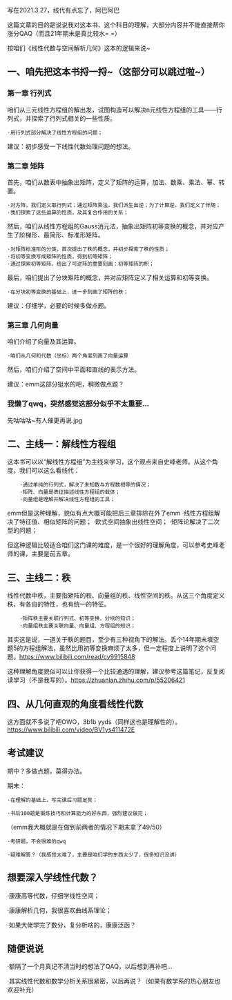 写在2021.3.27，线代有点忘了，阿巴阿巴

这篇文章的目的是说说我对这本书、这个科目的理解，大部分内容并不能直接帮你涨分QAQ（而且21年期末是真比较水= =）


按咱们《线性代数与空间解析几何》这本的逻辑来说~

## 一、咱先把这本书捋一捋~（这部分可以跳过啦~）

### 第一章 行列式

咱们从三元线性方程组的解出发，试图构造可以解决n元线性方程组的工具——行列式，并探索了行列式相关的一些性质。

    ·用行列式部分解决了线性方程组的问题；

建议：初步感受一下线性代数处理问题的想法。

### 第二章 矩阵

首先，咱们从数表中抽象出矩阵，定义了矩阵的运算，加法、数乘、乘法、幂、转置。

    ·对方阵，我们定义取行列式；通过矩阵乘法，我们派生出逆；为了计算逆，我们定义了伴随；
    ·我们探索了这些运算的性质，及其复合作用的关系；
    
然后，咱们从线性方程组的Gauss消元法，抽象出矩阵初等变换的概念，并对应产生了阶梯形、最简形、标准形矩阵。

    ·对矩阵标准形的分类，首次提出了秩的概念，并初步探索了秩的性质；
    ·将初等变换写成矩阵的性质，得到初等矩阵；
    ·通过探索初等矩阵，给出了可逆阵的重要刻画：初等矩阵的积；
    
最后，咱们提出了分块矩阵的概念，并对应矩阵定义了相关运算和初等变换。

    ·在分块初等变换的基础上，进一步刻画了矩阵的秩；

建议：仔细学，必要的时候多做点题。

### 第三章 几何向量

咱们介绍了向量及其运算。

    ·咱们从几何和代数（坐标）两个角度刻画了向量运算
    
然后，咱们介绍了空间中平面和直线的表示方法。

建议：emm这部分挺水的吧，稍微做点题？

### 我懒了qwq，突然感觉这部分似乎不太重要...
先咕咕咕~有人催更再说.jpg


## 二、主线一：解线性方程组

   这本书可以以“解线性方程组”为主线来学习，这个观点来自史峰老师。从这个角度，我们可以这么看线代：
    
        ·通过单纯的行列式，解决了未知数与方程数相等的情况；
        ·矩阵、向量是表征描述线性方程组的载体；
        ·向量组是理解并解决线性方程组的工具；
        
   emm但是这种理解，貌似有点大概可能把后三章排除在外了emm
        ·线性方程组解决了特征值、相似矩阵的问题；
        ·欧式空间抽象出线性空间；
        ·矩阵论解决了二次型的问题；
        
   但这种逻辑比较适合咱们这门课的难度，是一个很好的理解角度，可以参考史峰老师的课，主要是前五章。

## 三、主线二：秩

   线性代数中秩，主要指矩阵的秩、向量组的秩、线性空间的秩。从这三个角度定义秩，有各自的特性，也有统一的特征。
    
        ·矩阵秩主要关联行列式、初等变换、分块的知识；
        ·向量组秩主要关联向量、向量组、方程组的知识；
        
   其实这是说，一道关于秩的题目，至少有三种视角下的解法。丢个14年期末填空题5的方程组解法，虽然比用初等变换麻烦了太多，但一定程度上说明了这个问题。https://www.bilibili.com/read/cv9915848
        
   这种理解角度貌似可以让你获得一个比较通透的理解，建议参考这篇笔记，反复阅读学习（不是我写的）。https://zhuanlan.zhihu.com/p/55206421

## 四、从几何直观的角度看线性代数

   这方面就不多说了吧OWO，3b1b yyds（同样这也是理解性的）。https://www.bilibili.com/video/BV1ys411472E

## 考试建议

期中？多做点题，莫得办法。

期末：

    ·在理解的基础上，写完课后习题足矣；
    
    ·书后100题是锻炼技巧和计算能力的好东西，强烈建议做完；
    
（emm我大概就是在做到前两者的情况下期末拿了49/50）

    ·考研题，不会很难的qwq
    
    ·疑难解答？（我感觉太难了，主要是咱们学的东西太少了，很多知识没讲）

## 想要深入学线性代数？

   ·康康高等代数，仔细学线性空间；
   
   ·康康解析几何，我很喜欢曲线系理论；
   
   ·如果大佬学完了数分，复分析啥的，康康泛函？

## 随便说说

   ·额隔了一个月真记不清当时的想法了QAQ，以后想到再补吧...
   
   ·其实线性代数和数学分析关系很紧密，以后再说？（如果有数学系的热心朋友也欢迎补充）
